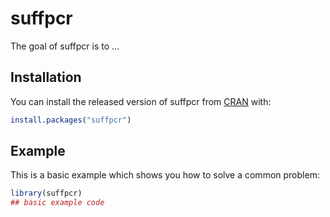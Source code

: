 
# suffpcr

<!-- badges: start -->
<!-- badges: end -->

The goal of suffpcr is to ...

## Installation

You can install the released version of suffpcr from [CRAN](https://CRAN.R-project.org) with:

``` r
install.packages("suffpcr")
```

## Example

This is a basic example which shows you how to solve a common problem:

``` r
library(suffpcr)
## basic example code
```

